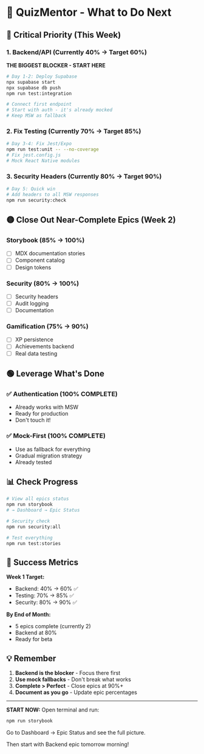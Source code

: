 # 🚀 QuizMentor - What to Do Next

## 🔴 Critical Priority (This Week)

### 1. Backend/API (Currently 40% → Target 60%)

**THE BIGGEST BLOCKER - START HERE**

```bash
# Day 1-2: Deploy Supabase
npx supabase start
npx supabase db push
npm run test:integration

# Connect first endpoint
# Start with auth - it's already mocked
# Keep MSW as fallback
```

### 2. Fix Testing (Currently 70% → Target 85%)

```bash
# Day 3-4: Fix Jest/Expo
npm run test:unit -- --no-coverage
# Fix jest.config.js
# Mock React Native modules
```

### 3. Security Headers (Currently 80% → Target 90%)

```bash
# Day 5: Quick win
# Add headers to all MSW responses
npm run security:check
```

## 🟡 Close Out Near-Complete Epics (Week 2)

### Storybook (85% → 100%)

- [ ] MDX documentation stories
- [ ] Component catalog
- [ ] Design tokens

### Security (80% → 100%)

- [ ] Security headers
- [ ] Audit logging
- [ ] Documentation

### Gamification (75% → 90%)

- [ ] XP persistence
- [ ] Achievements backend
- [ ] Real data testing

## 🟢 Leverage What's Done

### ✅ Authentication (100% COMPLETE)

- Already works with MSW
- Ready for production
- Don't touch it!

### ✅ Mock-First (100% COMPLETE)

- Use as fallback for everything
- Gradual migration strategy
- Already tested

## 📊 Check Progress

```bash
# View all epics status
npm run storybook
# → Dashboard → Epic Status

# Security check
npm run security:all

# Test everything
npm run test:stories
```

## 🎯 Success Metrics

**Week 1 Target:**

- Backend: 40% → 60% ✅
- Testing: 70% → 85% ✅
- Security: 80% → 90% ✅

**By End of Month:**

- 5 epics complete (currently 2)
- Backend at 80%
- Ready for beta

## 💡 Remember

1. **Backend is the blocker** - Focus there first
2. **Use mock fallbacks** - Don't break what works
3. **Complete > Perfect** - Close epics at 90%+
4. **Document as you go** - Update epic percentages

---

**START NOW:** Open terminal and run:

```bash
npm run storybook
```

Go to Dashboard → Epic Status and see the full picture.

Then start with Backend epic tomorrow morning!

